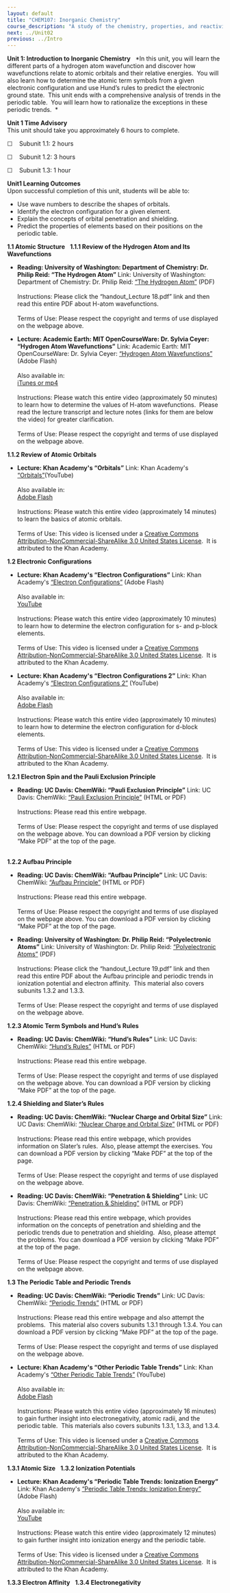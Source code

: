 ```yaml
---
layout: default
title: "CHEM107: Inorganic Chemistry"
course_description: "A study of the chemistry, properties, and reactivity of metal-containing compounds. Topics include atomic structure and electron configurations, bonding theories, ionic bonding, ionic solids and packing structures, band theory, alloys, semiconductors, and superconductors, inorganic acids and bases, and the properties and compounds of Group 1-7 elements."
next: ../Unit02
previous: ../Intro
---
```

**Unit 1: Introduction to Inorganic Chemistry** <span id="1"></span> 
*In this unit, you will learn the different parts of a hydrogen atom
wavefunction and discover how wavefunctions relate to atomic orbitals
and their relative energies.  You will also learn how to determine the
atomic term symbols from a given electronic configuration and use Hund’s
rules to predict the electronic ground state.  This unit ends with a
comprehensive analysis of trends in the periodic table.  You will learn
how to rationalize the exceptions in these periodic trends.  *

**Unit 1 Time Advisory**  
This unit should take you approximately 6 hours to complete.  
  
 ☐    Subunit 1.1: 2 hours  
  
 ☐    Subunit 1.2: 3 hours  
  
 ☐    Subunit 1.3: 1 hour

**Unit1 Learning Outcomes**  
Upon successful completion of this unit, students will be able to:
-   Use wave numbers to describe the shapes of orbitals.
-   Identify the electron configuration for a given element.
-   Explain the concepts of orbital penetration and shielding.
-   Predict the properties of elements based on their positions on the
    periodic table.

**1.1 Atomic Structure** <span id="1.1"></span> 
**1.1.1 Review of the Hydrogen Atom and Its Wavefunctions** <span
id="1.1.1"></span> 
-   **Reading: University of Washington: Department of Chemistry: Dr.
    Philip Reid: “The Hydrogen Atom”**
    Link: University of Washington: Department of Chemistry: Dr. Philip
    Reid: [“The Hydrogen
    Atom”](http://depts.washington.edu/chemcrs/bulkdisk/chem152A_sum04/)
    (PDF)  
        
     Instructions: Please click the “handout\_Lecture 18.pdf” link and
    then read this entire PDF about H-atom wavefunctions.  
        
     Terms of Use: Please respect the copyright and terms of use
    displayed on the webpage above.

-   **Lecture: Academic Earth: MIT OpenCourseWare: Dr. Sylvia Ceyer:
    “Hydrogen Atom Wavefunctions”**
    Link: Academic Earth: MIT OpenCourseWare: Dr. Sylvia Ceyer:
    [“Hydrogen Atom
    Wavefunctions”](http://www.youtube.com/watch?v=fz5sa6lFiS0) (Adobe
    Flash)  
        
     Also available in:  
     [iTunes or
    mp4](http://ocw.mit.edu/courses/chemistry/5-112-principles-of-chemical-science-fall-2005/video-lectures/lecture-7-hydrogen-atom-wavefunctions/)  
        
     Instructions: Please watch this entire video (approximately 50
    minutes) to learn how to determine the values of H-atom
    wavefunctions.  Please read the lecture transcript and lecture notes
    (links for them are below the video) for greater clarification.  
        
     Terms of Use: Please respect the copyright and terms of use
    displayed on the webpage above.  

**1.1.2 Review of Atomic Orbitals** <span id="1.1.2"></span> 
-   **Lecture: Khan Academy's “Orbitals”**
    Link: Khan Academy's
    [“Orbitals”](http://www.youtube.com/watch?v=yBrp8uvNAhI)(YouTube)  
        
     Also available in:  
     [Adobe Flash](http://www.khanacademy.org/v/orbitals?p=Chemistry)  
        
     Instructions: Please watch this entire video (approximately 14
    minutes) to learn the basics of atomic orbitals.  
        
     Terms of Use: This video is licensed under a [Creative Commons
    Attribution-NonCommercial-ShareAlike 3.0 United States
    License](http://creativecommons.org/licenses/by-nc-nd/3.0/).  It is
    attributed to the Khan Academy.

**1.2 Electronic Configurations** <span id="1.2"></span> 
-   **Lecture: Khan Academy's “Electron Configurations”**
    Link: Khan Academy's [“Electron
    Configurations”](http://resources.saylor.org.s3.amazonaws.com/CHEM/CHEM107/CHEM107-1.2-Electronconfigurations-Orbitalsandelectrons-KhanAcademy-CCBYNCSA_files/CHEM107-1.2-Electronconfigurations-Orbitalsandelectrons-KhanAcademy-CCBYNCSA.html)
    (Adobe Flash)  
        
     Also available in:  
     [YouTube](http://www.youtube.com/watch?v=RJlEH5Jz80w)  
        
     Instructions: Please watch this entire video (approximately 10
    minutes) to learn how to determine the electron configuration for s-
    and p-block elements.  
        
     Terms of Use: This video is licensed under a [Creative Commons
    Attribution-NonCommercial-ShareAlike 3.0 United States
    License](http://creativecommons.org/licenses/by-nc-nd/3.0/).  It is
    attributed to the Khan Academy.

-   **Lecture: Khan Academy's “Electron Configurations 2”**
    Link: Khan Academy's [“Electron Configurations
    2”](http://www.youtube.com/watch?v=YURReI6OJsg) (YouTube)  
        
     Also available in:  
     [Adobe
    Flash](http://www.khanacademy.org/video/electron-configurations-2?playlist=Chemistry)  
        
     Instructions: Please watch this entire video (approximately 10
    minutes) to learn how to determine the electron configuration for
    d-block elements.  
        
     Terms of Use: This video is licensed under a [Creative Commons
    Attribution-NonCommercial-ShareAlike 3.0 United States
    License](http://creativecommons.org/licenses/by-nc-nd/3.0/).  It is
    attributed to the Khan Academy.

**1.2.1 Electron Spin and the Pauli Exclusion Principle** <span
id="1.2.1"></span> 
-   **Reading: UC Davis: ChemWiki: “Pauli Exclusion Principle”**
    Link: UC Davis: ChemWiki: [“Pauli Exclusion
    Principle”](http://chemwiki.ucdavis.edu/Inorganic_Chemistry/Electronic_Configurations/Pauli_Exclusion_Principle)
    (HTML or PDF)  
        
     Instructions: Please read this entire webpage.  
        
     Terms of Use: Please respect the copyright and terms of use
    displayed on the webpage above. You can download a PDF version by
    clicking “Make PDF” at the top of the page.  
      

**1.2.2 Aufbau Principle** <span id="1.2.2"></span> 
-   **Reading: UC Davis: ChemWiki: “Aufbau Principle”**
    Link: UC Davis: ChemWiki: [“Aufbau
    Principle”](http://chemwiki.ucdavis.edu/Inorganic_Chemistry/Electronic_Configurations/Aufbau_Principle)
    (HTML or PDF)  
        
     Instructions: Please read this entire webpage.  
        
     Terms of Use: Please respect the copyright and terms of use
    displayed on the webpage above. You can download a PDF version by
    clicking “Make PDF” at the top of the page.

-   **Reading: University of Washington: Dr. Philip Reid:
    “Polyelectronic Atoms”**
    Link: University of Washington: Dr. Philip Reid: [“Polyelectronic
    Atoms”](http://depts.washington.edu/chemcrs/bulkdisk/chem152A_sum04/)
    (PDF)  
        
     Instructions: Please click the “handout\_Lecture 19.pdf” link and
    then read this entire PDF about the Aufbau principle and periodic
    trends in ionization potential and electron affinity.  This material
    also covers subunits 1.3.2 and 1.3.3.  
        
     Terms of Use: Please respect the copyright and terms of use
    displayed on the webpage above.

**1.2.3 Atomic Term Symbols and Hund’s Rules** <span id="1.2.3"></span> 
-   **Reading: UC Davis: ChemWiki: “Hund’s Rules”**
    Link: UC Davis: ChemWiki: [“Hund’s
    Rules”](http://chemwiki.ucdavis.edu/Inorganic_Chemistry/Electronic_Configurations/Hund's_Rules)
    (HTML or PDF)  
        
     Instructions: Please read this entire webpage.  
        
     Terms of Use: Please respect the copyright and terms of use
    displayed on the webpage above. You can download a PDF version by
    clicking “Make PDF” at the top of the page.

**1.2.4 Shielding and Slater’s Rules** <span id="1.2.4"></span> 
-   **Reading: UC Davis: ChemWiki: “Nuclear Charge and Orbital Size”**
    Link: UC Davis: ChemWiki: [“Nuclear Charge and Orbital
    Size”](http://chemwiki.ucdavis.edu/Physical_Chemistry/Quantum_Mechanics/Virtual:_Atomic_Orbitals/Nuclear_Charge_and_Orbital_Size)
    (HTML or PDF)  
        
     Instructions: Please read this entire webpage, which provides
    information on Slater’s rules.  Also, please attempt the exercises.
    You can download a PDF version by clicking “Make PDF” at the top of
    the page.  
        
     Terms of Use: Please respect the copyright and terms of use
    displayed on the webpage above.

-   **Reading: UC Davis: ChemWiki: “Penetration & Shielding”**
    Link: UC Davis: ChemWiki: [“Penetration &
    Shielding”](http://chemwiki.ucdavis.edu/index.php?title=Physical_Chemistry/Quantum_Mechanics/Quantum_Theory/Trapped_Particles/Atoms/Multi-Electron_Atoms/Penetration_%26_Shielding)
    (HTML or PDF)  
        
     Instructions: Please read this entire webpage, which provides
    information on the concepts of penetration and shielding and the
    periodic trends due to penetration and shielding.  Also, please
    attempt the problems. You can download a PDF version by clicking
    “Make PDF” at the top of the page.  
        
     Terms of Use: Please respect the copyright and terms of use
    displayed on the webpage above.

**1.3 The Periodic Table and Periodic Trends** <span id="1.3"></span> 
-   **Reading: UC Davis: ChemWiki: “Periodic Trends”**
    Link: UC Davis: ChemWiki: [“Periodic
    Trends”](http://chemwiki.ucdavis.edu/Inorganic_Chemistry/Descriptive_Chemistry/Periodic_Table_of_the_Elements/Periodic_Trends)
    (HTML or PDF)  
        
     Instructions: Please read this entire webpage and also attempt the
    problems.  This material also covers subunits 1.3.1 through 1.3.4.
    You can download a PDF version by clicking “Make PDF” at the top of
    the page.  
        
     Terms of Use: Please respect the copyright and terms of use
    displayed on the webpage above.

-   **Lecture: Khan Academy's “Other Periodic Table Trends”**
    Link: Khan Academy's [“Other Periodic Table
    Trends”](http://www.youtube.com/watch?v=XMLd-O6PgVs) (YouTube)  
        
     Also available in:  
     [Adobe
    Flash](http://www.khanacademy.org/v/other-periodic-table-trends?p=Chemistry)  
        
     Instructions: Please watch this entire video (approximately 16
    minutes) to gain further insight into electronegativity, atomic
    radii, and the periodic table.  This materials also covers subunits
    1.3.1, 1.3.3, and 1.3.4.  
        
     Terms of Use: This video is licensed under a [Creative Commons
    Attribution-NonCommercial-ShareAlike 3.0 United States
    License](http://creativecommons.org/licenses/by-nc-nd/3.0/).  It is
    attributed to the Khan Academy.

**1.3.1 Atomic Size** <span id="1.3.1"></span> 
**1.3.2 Ionization Potentials** <span id="1.3.2"></span> 
-   **Lecture: Khan Academy's “Periodic Table Trends: Ionization
    Energy”**
    Link: Khan Academy's [“Periodic Table Trends: Ionization
    Energy”](http://resources.saylor.org.s3.amazonaws.com/CHEM/CHEM107/CHEM107-1.3.2-Periodictabletrends-Ionizationenergy-Periodictabletrendsandbonding-KhanAcademy-CCBYNCSA_files/CHEM107-1.3.2-Periodictabletrends-Ionizationenergy-Periodictabletrendsandbonding-KhanAcademy-CCBYNCSA.html)
    (Adobe Flash)  
        
     Also available in:  
     [YouTube](http://www.youtube.com/watch?v=ywqg9PorTAw)  
        
     Instructions: Please watch this entire video (approximately 12
    minutes) to gain further insight into ionization energy and the
    periodic table.  
        
     Terms of Use: This video is licensed under a [Creative Commons
    Attribution-NonCommercial-ShareAlike 3.0 United States
    License](http://creativecommons.org/licenses/by-nc-nd/3.0/).  It is
    attributed to the Khan Academy.

**1.3.3 Electron Affinity** <span id="1.3.3"></span> 
**1.3.4 Electronegativity** <span id="1.3.4"></span> 
